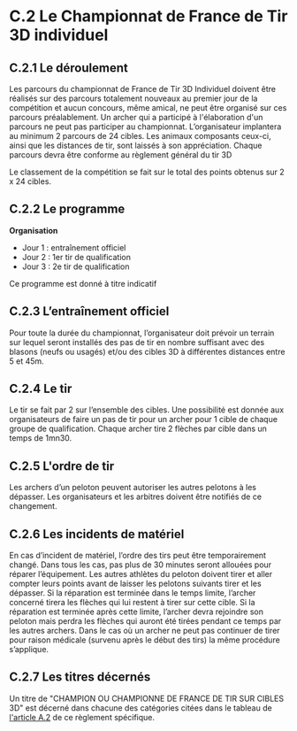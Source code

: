 # C.2 Le Championnat de France de Tir 3D individuel

## C.2.1 Le déroulement

Les parcours du championnat de France de Tir 3D Individuel doivent être réalisés sur des parcours
totalement nouveaux au premier jour de la compétition et aucun concours, même amical, ne peut être
organisé sur ces parcours préalablement.
Un archer qui a participé à l'élaboration d'un parcours ne peut pas participer au championnat.
L’organisateur implantera au minimum 2 parcours de 24 cibles. Les animaux composants ceux-ci, ainsi
que les distances de tir, sont laissés à son appréciation.
Chaque parcours devra être conforme au règlement général du tir 3D

Le classement de la compétition se fait sur le total des points obtenus sur 2 x 24 cibles.

## C.2.2 Le programme

**Organisation**

- Jour 1 : entraînement officiel
- Jour 2 : 1er tir de qualification
- Jour 3 : 2e tir de qualification

Ce programme est donné à titre indicatif

## C.2.3 L’entraînement officiel

Pour toute la durée du championnat, l’organisateur doit prévoir un terrain sur lequel seront installés des
pas de tir en nombre suffisant avec des blasons (neufs ou usagés) et/ou des cibles 3D à différentes
distances entre 5 et 45m.

## C.2.4 Le tir

Le tir se fait par 2 sur l’ensemble des cibles. Une possibilité est donnée aux organisateurs de faire un
pas de tir pour un archer pour 1 cible de chaque groupe de qualification.
Chaque archer tire 2 flèches par cible dans un temps de 1mn30.

## C.2.5 L'ordre de tir

Les archers d’un peloton peuvent autoriser les autres pelotons à les dépasser. Les organisateurs et les
arbitres doivent être notifiés de ce changement.

## C.2.6 Les incidents de matériel

En cas d’incident de matériel, l’ordre des tirs peut être temporairement changé. Dans tous les cas, pas
plus de 30 minutes seront allouées pour réparer l’équipement. Les autres athlètes du peloton doivent
tirer et aller compter leurs points avant de laisser les pelotons suivants tirer et les dépasser. Si la
réparation est terminée dans le temps limite, l’archer concerné tirera les flèches qui lui restent à tirer
sur cette cible. Si la réparation est terminée après cette limite, l’archer devra rejoindre son peloton mais
perdra les flèches qui auront été tirées pendant ce temps par les autres archers.
Dans le cas où un archer ne peut pas continuer de tirer pour raison médicale (survenu après le début
des tirs) la même procédure s’applique.

## C.2.7 Les titres décernés

Un titre de "CHAMPION OU CHAMPIONNE DE FRANCE DE TIR SUR CIBLES 3D" est décerné dans
chacune des catégories citées dans le tableau de [l'article A.2](/reglements/II/6/A/2/) de ce règlement spécifique.
